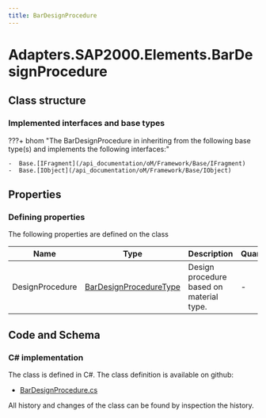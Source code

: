 ```yaml
---
title: BarDesignProcedure
---
```


# Adapters.SAP2000.Elements.BarDesignProcedure



## Class structure

### Implemented interfaces and base types

???+ bhom "The BarDesignProcedure in inheriting from the following base type(s) and implements the following interfaces:"

    -  Base.[IFragment](/api_documentation/oM/Framework/Base/IFragment)
    -  Base.[IObject](/api_documentation/oM/Framework/Base/IObject)


## Properties



### Defining properties

The following properties are defined on the class

| Name             | Type             | Description      | Quantity         |
|------------------|------------------|------------------|------------------|
| DesignProcedure | [BarDesignProcedureType](/api_documentation/oM/Adapter/Adapters/SAP2000/BarDesignProcedureType) | Design procedure based on material type. | - |


## Code and Schema

### C# implementation

The class is defined in C#. The class definition is available on github:

- [BarDesignProcedure.cs](https://github.com/BHoM/SAP2000_Toolkit/blob/develop/SAP2000_oM/Fragments/BarDesignProcedure.cs)

All history and changes of the class can be found by inspection the history.
